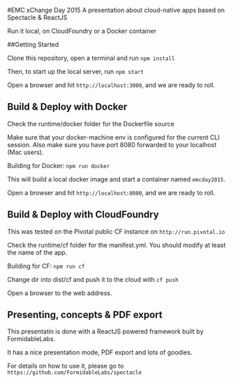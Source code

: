 #EMC xChange Day 2015
A presentation about cloud-native apps based on Spectacle & ReactJS

Run it local, on CloudFoundry or a Docker container

##Getting Started

Clone this repository, open a terminal and run `npm install`

Then, to start up the local server, run `npm start`

Open a browser and hit `http://localhost:3000`, and we are ready to roll.

## Build & Deploy with Docker

Check the runtime/docker folder for the Dockerfile source 

Make sure that your docker-machine env is configured for the current CLI session. Also make sure you have port 8080 forwarded to your localhost (Mac users).

Building for Docker: `npm run docker`

This will build a local docker image and start a container named `emcday2015`.

Open a browser and hit `http://localhost:8080`, and we are ready to roll.

## Build & Deploy with CloudFoundry

This was tested on the Pivotal public CF instance on `http://run.pivotal.io` 

Check the runtime/cf folder for the manifest.yml. You should modify at least the name of the app.

Building for CF: `npm run cf`

Change dir into dist/cf and push it to the cloud with `cf push`

Open a browser to the web address.

## Presenting, concepts & PDF export

This presentatin is done with a ReactJS powered framework built by FormidableLabs.

It has a nice presentation mode, PDF export and lots of goodies.

For details on how to use it, please go to `https://github.com/FormidableLabs/spectacle`
